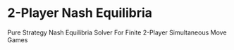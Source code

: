 # 2-Player Nash Equilibria
Pure Strategy Nash Equilibria Solver For Finite 2-Player Simultaneous Move Games
